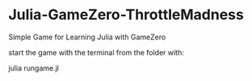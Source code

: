 # Julia-GameZero-ThrottleMadness
Simple Game for Learning Julia with GameZero

start the game with the terminal from the folder with:

julia rungame.jl
